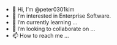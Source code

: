 - 👋 Hi, I’m @peter0301kim
- 👀 I’m interested in Enterprise Software.
- 🌱 I’m currently learning ...
- 💞️ I’m looking to collaborate on ...
- 📫 How to reach me ...

<!---
peter0301kim/peter0301kim is a ✨ special ✨ repository because its `README.md` (this file) appears on your GitHub profile.
You can click the Preview link to take a look at your changes.
--->

